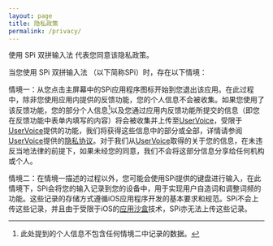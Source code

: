 ```yaml
---
layout: page
title: 隐私政策
permalink: /privacy/
---
```


使用 SPi 双拼输入法 代表您同意该隐私政策。

当您使用 SPi 双拼输入法 （以下简称SPi）时，存在以下情境：

情境一：从您点击主屏幕中的SPi应用程序图标开始到您退出该应用。在此过程中，除非您使用应用内提供的反馈功能，您的个人信息不会被收集。如果您使用了该反馈功能，您的部分个人信息[^1]以及您通过应用内反馈功能所提交的信息（即您在反馈功能中表单内填写的内容）将会被收集并上传至[UserVoice](https://www.uservoice.com)，受限于[UserVoice](https://www.uservoice.com)提供的功能，我们将获得这些信息中的部分或全部，详情请参阅[UserVoice](https://www.uservoice.com)提供的[隐私协议](https://www.uservoice.com/privacy/)。对于我们从[UserVoice](https://www.uservoice.com)取得的关于您的信息，在未违反当地法律的前提下，如果未经您的同意，我们不会将这部分信息分享给任何机构或个人。

情境二：在情境一描述的过程以外，您可能会使用SPi提供的键盘进行输入，在此情境下，SPi会将您的输入记录到您的设备中，用于实现用户自造词和调整词频的功能。这些记录的存储方式遵循iOS应用程序开发的基本要求和规范。SPi不会上传这些记录，并且由于受限于iOS的[应用沙盒](https://developer.apple.com/app-sandboxing/)技术，SPi亦无法上传这些记录。

[^1]: 此处提到的个人信息不包含任何情境二中记录的数据。

